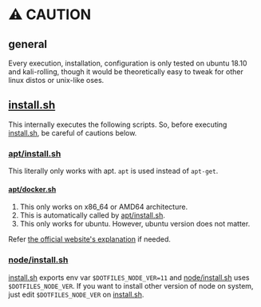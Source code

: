 # :warning: CAUTION

## general

Every execution, installation, configuration is only tested on ubuntu 18.10 and kali-rolling, though it would be theoretically easy to tweak for other linux distos or unix-like oses.

## [install.sh](install.sh)

This internally executes the following scripts. So, before executing [install.sh](install.sh), be careful of cautions below.

### [apt/install.sh](apt/install.sh)

This literally only works with apt. `apt` is used instead of `apt-get`.

#### [apt/docker.sh](apt/docker.sh)

1. This only works on x86_64 or AMD64 architecture.
2. This is automatically called by [apt/install.sh](apt/install.sh).
3. This only works for ubuntu. However, ubuntu version does not matter.

Refer [the official website's explanation](https://docs.docker.com/install/linux/docker-ce/ubuntu/) if needed.

### [node/install.sh](node/install.sh)

[install.sh](install.sh) exports env var `$DOTFILES_NODE_VER=11` and [node/install.sh](node/install.sh) uses `$DOTFILES_NODE_VER`. If you want to install other version of node on system, just edit `$DOTFILES_NODE_VER` on [install.sh](install.sh).